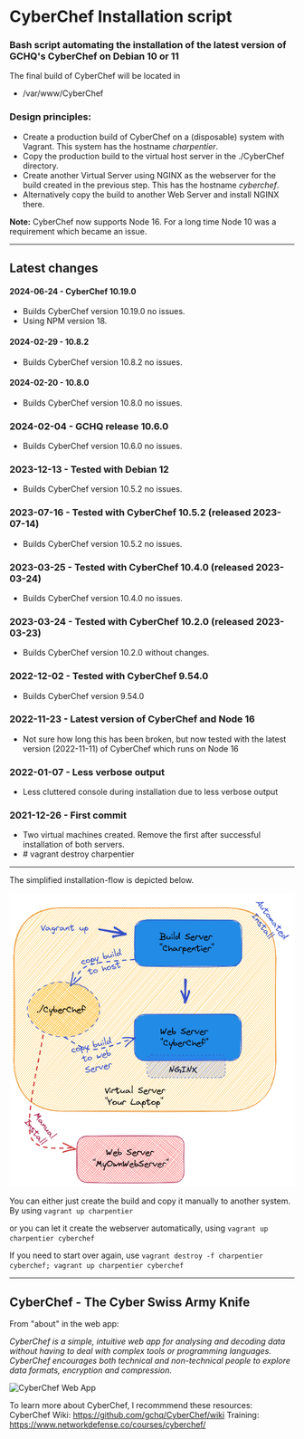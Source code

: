 # CyberChef Installation script

### Bash script automating the installation of the latest version of GCHQ's CyberChef on Debian 10 or 11

The final build of CyberChef will be located in 
- /var/www/CyberChef

### Design principles:
  - Create a production build of CyberChef on a (disposable) system with Vagrant. This system has the hostname *charpentier*.
  - Copy the production build to the virtual host server in the ./CyberChef directory.
  - Create another Virtual Server using NGINX as the webserver for the build created in the previous step. This has the hostname *cyberchef*.
  - Alternatively copy the build to another Web Server and install NGINX there.

<b>Note:</b> CyberChef now supports Node 16. For a long time Node 10 was a requirement which became an issue.

----

## Latest changes

#### 2024-06-24 - CyberChef 10.19.0
- Builds CyberChef version 10.19.0 no issues.
- Using NPM version 18.

#### 2024-02-29 - 10.8.2
- Builds CyberChef version 10.8.2 no issues.

#### 2024-02-20 - 10.8.0
- Builds CyberChef version 10.8.0 no issues.

### 2024-02-04 - GCHQ release 10.6.0
- Builds CyberChef version 10.6.0 no issues.

### 2023-12-13 - Tested with Debian 12
- Builds CyberChef version 10.5.2 no issues.

### 2023-07-16 - Tested with CyberChef 10.5.2 (released 2023-07-14)
- Builds CyberChef version 10.5.2 no issues.

### 2023-03-25 - Tested with CyberChef 10.4.0 (released 2023-03-24)
- Builds CyberChef version 10.4.0 no issues.

### 2023-03-24 - Tested with CyberChef 10.2.0 (released 2023-03-23)
- Builds CyberChef version 10.2.0 without changes.

### 2022-12-02 - Tested with CyberChef 9.54.0
- Builds CyberChef version 9.54.0

### 2022-11-23 - Latest version of CyberChef and Node 16
- Not sure how long this has been broken, but now tested with the latest version (2022-11-11) of CyberChef which runs on Node 16


### 2022-01-07 - Less verbose output
- Less cluttered console during installation due to less verbose output

### 2021-12-26 - First commit
- Two virtual machines created. Remove the first after successful installation of both servers.
- \# vagrant destroy charpentier
  
---
The simplified installation-flow is depicted below.


<img src="./Images/BuildCC.png" alt="Build flow"/>

You can either just create the build and copy it manually to another system. By using
``` vagrant up charpentier ``` 

or you can let it create the webserver automatically, using
``` vagrant up charpentier cyberchef ```

If you need to start over again, use ``` vagrant destroy -f charpentier cyberchef; vagrant up charpentier cyberchef ```

---

## CyberChef - The Cyber Swiss Army Knife
From "about" in the web app:

*CyberChef is a simple, intuitive web app for analysing and decoding data without having to deal with complex tools or programming languages. CyberChef encourages both technical and non-technical people to explore data formats, encryption and compression.*


<img src="./Images/CyberChef.png" alt="CyberChef Web App"/>


To learn more about CyberChef, I recommmend these resources:
CyberChef Wiki: https://github.com/gchq/CyberChef/wiki
Training: https://www.networkdefense.co/courses/cyberchef/
